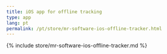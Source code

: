 ```yaml
---
title: iOS app for offline tracking
type: app
lang: pt
permalink: /pt/store/mr-software-ios-offline-tracker.html
---
```


{% include store/mr-software-ios-offline-tracker.md %}
